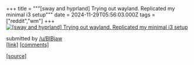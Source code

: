 +++
title = """[sway and hyprland] Trying out wayland. Replicated my minimal i3 setup"""
date = 2024-11-29T05:56:03.000Z
tags = ["reddit","wm"]
+++
[![[sway and hyprland] Trying out wayland. Replicated my minimal i3 setup ](https://a.thumbs.redditmedia.com/D1ovN9DE3vMBheCYUs3LS_3qEVN8DDL-nN-r_cTQ3z8.jpg "[sway and hyprland] Trying out wayland. Replicated my minimal i3 setup ")](https://www.reddit.com/r/unixporn/comments/1h2f32g/sway_and_hyprland_trying_out_wayland_replicated/)

submitted by [/u/BIBjaw](https://www.reddit.com/user/BIBjaw)  
[\[link\]](https://www.reddit.com/gallery/1h2f32g) [\[comments\]](https://www.reddit.com/r/unixporn/comments/1h2f32g/sway_and_hyprland_trying_out_wayland_replicated/)

[[source]](https://www.reddit.com/r/unixporn/comments/1h2f32g/sway_and_hyprland_trying_out_wayland_replicated/)
